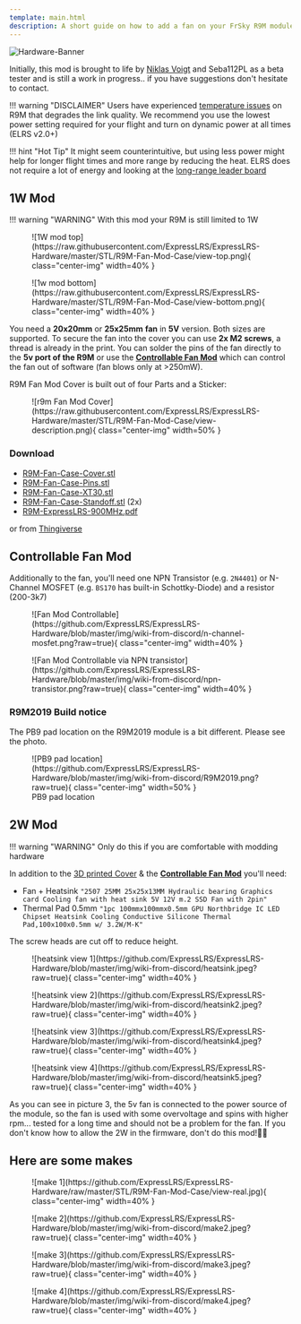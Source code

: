 ```yaml
---
template: main.html
description: A short guide on how to add a fan on your FrSky R9M module flashed with ExpressLRS.
---
```


![Hardware-Banner](https://raw.githubusercontent.com/ExpressLRS/ExpressLRS-Hardware/master/img/hardware.png)

Initially, this mod is brought to life by [Niklas Voigt](https://discordapp.com/users/773143572354039828) and Seba112PL as a beta tester and is still a work in progress.. if you have suggestions don't hesitate to contact.

!!! warning "DISCLAIMER"
    Users have experienced [temperature issues](https://github.com/ExpressLRS/ExpressLRS/issues/429) on R9M that degrades the link quality. We recommend you use the lowest power setting required for your flight and turn on dynamic power at all times (ELRS v2.0+)

!!! hint "Hot Tip"
    It might seem counterintuitive, but using less power might help for longer flight times and more range by reducing the heat. ELRS does not require a lot of energy and looking at the [long-range leader board](https://github.com/ExpressLRS/ExpressLRS#current-leaderboard)

## 1W Mod
!!! warning "WARNING" 
    With this mod your R9M is still limited to 1W

<figure markdown>
![1W mod top](https://raw.githubusercontent.com/ExpressLRS/ExpressLRS-Hardware/master/STL/R9M-Fan-Mod-Case/view-top.png){ class="center-img" width=40% }
</figure>

<figure markdown>
![1w mod bottom](https://raw.githubusercontent.com/ExpressLRS/ExpressLRS-Hardware/master/STL/R9M-Fan-Mod-Case/view-bottom.png){ class="center-img" width=40% }
</figure>

You need a **20x20mm** or **25x25mm** **fan** in **5V** version. 
Both sizes are supported. To secure the fan into the cover you can use **2x M2 screws**, a thread is already in the print.
You can solder the pins of the fan directly to the **5v port of the R9M** or use the [**Controllable Fan Mod**](#controllable-fan-mod) which can control the fan out of software (fan blows only at >250mW). 

R9M Fan Mod Cover is built out of four Parts and a Sticker:

<figure markdown>
![r9m Fan Mod Cover](https://raw.githubusercontent.com/ExpressLRS/ExpressLRS-Hardware/master/STL/R9M-Fan-Mod-Case/view-description.png){ class="center-img" width=50% }
</figure>

### Download

* [R9M-Fan-Case-Cover.stl](https://github.com/ExpressLRS/ExpressLRS-Hardware/raw/master/STL/R9M-Fan-Mod-Case/R9M-Fan-Case-Cover.stl)
* [R9M-Fan-Case-Pins.stl](https://github.com/ExpressLRS/ExpressLRS-Hardware/raw/master/STL/R9M-Fan-Mod-Case/R9M-Fan-Case-Pins.stl)
* [R9M-Fan-Case-XT30.stl](https://github.com/ExpressLRS/ExpressLRS-Hardware/raw/master/STL/R9M-Fan-Mod-Case/R9M-Fan-Case-XT30.stl)
* [R9M-Fan-Case-Standoff.stl](https://github.com/ExpressLRS/ExpressLRS-Hardware/raw/master/STL/R9M-Fan-Mod-Case/R9M-Fan-Case-Standoff.stl) (2x)
* [R9M-ExpressLRS-900MHz.pdf](https://github.com/ExpressLRS/ExpressLRS-Hardware/raw/master/STL/R9M-Fan-Mod-Case/R9M-ExpressLRS-900Mhz.pdf)

or from [Thingiverse](https://www.thingiverse.com/thing:4829360)

## Controllable Fan Mod

Additionally to the fan, you'll need one NPN Transistor (e.g. `2N4401`) or N-Channel MOSFET (e.g. `BS170` has built-in Schottky-Diode) and a resistor (200-3k7)

<figure markdown>
![Fan Mod Controllable](https://github.com/ExpressLRS/ExpressLRS-Hardware/blob/master/img/wiki-from-discord/n-channel-mosfet.png?raw=true){ class="center-img" width=40% }
</figure>

<figure markdown>
![Fan Mod Controllable via NPN transistor](https://github.com/ExpressLRS/ExpressLRS-Hardware/blob/master/img/wiki-from-discord/npn-transistor.png?raw=true){ class="center-img" width=40% }
</figure>

### R9M2019 Build notice

The PB9 pad location on the R9M2019 module is a bit different. Please see the photo.

<figure markdown>
![PB9 pad location](https://github.com/ExpressLRS/ExpressLRS-Hardware/blob/master/img/wiki-from-discord/R9M2019.png?raw=true){ class="center-img" width=50% }
<figcaption>PB9 pad location</figcaption>
</figure>

## 2W Mod 

!!! warning "WARNING"
    Only do this if you are comfortable with modding hardware

In addition to the [3D printed Cover](#download) & the [**Controllable Fan Mod**](#controllable-fan-mod) you'll need:

* Fan + Heatsink `"2507 25MM 25x25x13MM Hydraulic bearing Graphics card Cooling fan with heat sink 5V 12V m.2 SSD Fan with 2pin"`
* Thermal Pad 0.5mm `"1pc 100mmx100mmx0.5mm GPU Northbridge IC LED Chipset Heatsink Cooling Conductive Silicone Thermal Pad,100x100x0.5mm w/ 3.2W/M-K"`

The screw heads are cut off to reduce height.

<figure markdown>
![heatsink view 1](https://github.com/ExpressLRS/ExpressLRS-Hardware/blob/master/img/wiki-from-discord/heatsink.jpeg?raw=true){ class="center-img" width=40% }
</figure>

<figure markdown>
![heatsink view 2](https://github.com/ExpressLRS/ExpressLRS-Hardware/blob/master/img/wiki-from-discord/heatsink2.jpeg?raw=true){ class="center-img" width=40% }
</figure>

<figure markdown>
![heatsink view 3](https://github.com/ExpressLRS/ExpressLRS-Hardware/blob/master/img/wiki-from-discord/heatsink4.jpeg?raw=true){ class="center-img" width=40% }
</figure>

<figure markdown>
![heatsink view 4](https://github.com/ExpressLRS/ExpressLRS-Hardware/blob/master/img/wiki-from-discord/heatsink5.jpeg?raw=true){ class="center-img" width=40% }
</figure>

As you can see in picture 3, the 5v fan is connected to the power source of the module, so the fan is used with some overvoltage and spins with higher rpm... tested for a long time and should not be a problem for the fan.
If you don't know how to allow the 2W in the firmware, don't do this mod!🤦‍♂️

## Here are some makes

<figure markdown>
![make 1](https://github.com/ExpressLRS/ExpressLRS-Hardware/raw/master/STL/R9M-Fan-Mod-Case/view-real.jpg){ class="center-img" width=40% }
</figure>

<figure markdown>
![make 2](https://github.com/ExpressLRS/ExpressLRS-Hardware/blob/master/img/wiki-from-discord/make2.jpeg?raw=true){ class="center-img" width=40% }
</figure>

<figure markdown>
![make 3](https://github.com/ExpressLRS/ExpressLRS-Hardware/blob/master/img/wiki-from-discord/make3.jpeg?raw=true){ class="center-img" width=40% }
</figure>

<figure markdown>
![make 4](https://github.com/ExpressLRS/ExpressLRS-Hardware/blob/master/img/wiki-from-discord/make4.jpeg?raw=true){ class="center-img" width=40% }
</figure>
